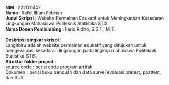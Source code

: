 **NIM**                       : 222011407
<br>**Nama**                      : Rafel Ilham Febrian
<br>**Judul Skripsi**             : Website Permainan Edukatif untuk Meningkatkan Kesadaran Lingkungan Mahasiswa Politeknik Statistika STIS
<br>**Nama Dosen Pembimbing**     : Farid Ridho, S.S.T., M.T.
<br><br>**Deskripsi singkat skrispi** : <br>Langitbiru adalah website permainan edukatif 
                            yang ditujukan untuk mengevaluasi kesadaran lingkungan 
                            pada lingkup mahasiswa Politeknik Statistika STIS.
<br>**Struktur folder project**   : <br>source code : berisi code program artifak
                            <br>Dokumen     : berisi buku panduan dan data survei evaluasi pretest, posttest, dan SUS
